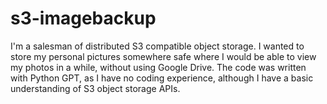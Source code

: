 # s3-imagebackup
I'm a salesman of distributed S3 compatible object storage. I wanted to store my personal pictures somewhere safe where I would be able to view my photos in a while, without using Google Drive. The code was written with Python GPT, as I have no coding experience, although I have a basic understanding of S3 object storage APIs. 
